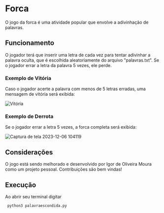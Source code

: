 # Forca

O jogo da forca é uma atividade popular que envolve a adivinhação de palavras.

## Funcionamento

O jogador terá que inserir uma letra de cada vez para tentar adivinhar a palavra oculta, que é escolhida aleatoriamente do arquivo "palavras.txt". Se o jogador errar a letra da palavra 5 vezes, ele perde.

### Exemplo de Vitória

Caso o jogador acerte a palavra com menos de 5 letras erradas, uma mensagem de vitória será exibida:

![Vitória](https://github.com/igormooura/Jogo-da-Forca/assets/144942605/860cc4c0-cb23-402c-99ef-86615969aed8)

### Exemplo de Derrota

Se o jogador errar a letra 5 vezes, a forca completa será exibida:

![Captura de tela 2023-12-06 104119](https://github.com/igormooura/Jogo-da-Forca/assets/144942605/c526aa6c-8f19-4705-92a1-288e4988d4b4)

## Considerações

O jogo está sendo melhorado e desenvolvido por Igor de Oliveira Moura como um projeto pessoal.
Contribuições são bem vindas!

## Execução 

Ao abrir seu terminal digitar
```
 python3 palavraescondida.py
``` 
